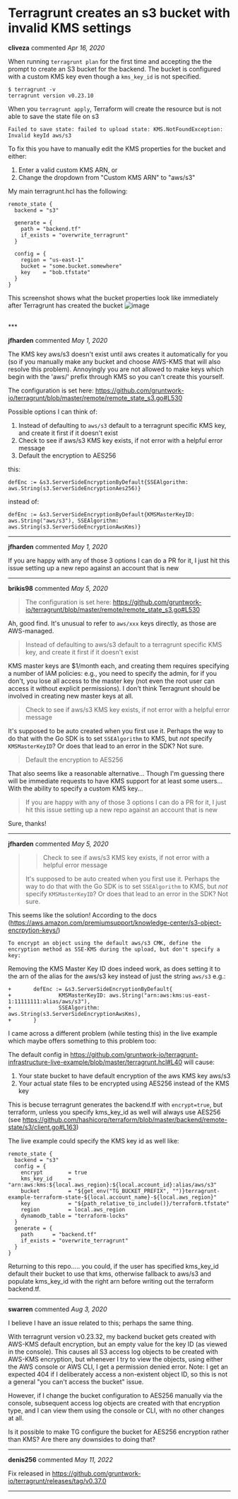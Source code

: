 # Terragrunt creates an s3 bucket with invalid KMS settings

**cliveza** commented *Apr 16, 2020*

When running `terragrunt plan` for the first time and accepting the the prompt to create an S3 bucket for the backend. The bucket is configured with a custom KMS key even though a `kms_key_id` is not specified.

```
$ terragrunt -v
terragrunt version v0.23.10
```

When you `terragrunt apply`, Terraform will create the resource but is not able to save the state file on s3

```
Failed to save state: failed to upload state: KMS.NotFoundException: Invalid keyId aws/s3
```

To fix this you have to manually edit the KMS properties for the bucket and either:

1.  Enter a valid custom KMS ARN, or
2. Change the dropdown from "Custom KMS ARN" to "aws/s3"

My main terragrunt.hcl has the following:

```
remote_state {
  backend = "s3"

  generate = {
    path = "backend.tf"
    if_exists = "overwrite_terragrunt"
  }

  config = {
    region = "us-east-1"
    bucket = "some.bucket.somewhere"
    key    = "bob.tfstate"
  }
}
```

This screenshot shows what the bucket properties look like immediately after Terragrunt has created the bucket 
![image](https://user-images.githubusercontent.com/1900666/79488785-44b3dd80-7fe8-11ea-8de8-b7531c74e8b9.png)




<br />
***


**jfharden** commented *May 1, 2020*

The KMS key aws/s3 doesn't exist until aws creates it automatically for you (so if you manually make any bucket and choose AWS-KMS that will also resolve this problem). Annoyingly you are not allowed to make keys which begin with the 'aws/' prefix through KMS so you can't create this yourself.

The configuration is set here: https://github.com/gruntwork-io/terragrunt/blob/master/remote/remote_state_s3.go#L530

Possible options I can think of:
1. Instead of defaulting to `aws/s3` default to a terragrunt specific KMS key, and create it first if it doesn't exist
2. Check to see if aws/s3 KMS key exists, if not error with a helpful error message
3. Default the encryption to AES256

this: 
```
defEnc := &s3.ServerSideEncryptionByDefault{SSEAlgorithm: aws.String(s3.ServerSideEncryptionAes256)}
```

instead of:
```
defEnc := &s3.ServerSideEncryptionByDefault{KMSMasterKeyID: aws.String("aws/s3"), SSEAlgorithm: aws.String(s3.ServerSideEncryptionAwsKms)}
```
***

**jfharden** commented *May 1, 2020*

If you are happy with any of those 3 options I can do a PR for it, I just hit this issue setting up a new repo against an account that is new
***

**brikis98** commented *May 5, 2020*

> The configuration is set here: https://github.com/gruntwork-io/terragrunt/blob/master/remote/remote_state_s3.go#L530

Ah, good find. It's unusual to refer to `aws/xxx` keys directly, as those are AWS-managed.

> Instead of defaulting to aws/s3 default to a terragrunt specific KMS key, and create it first if it doesn't exist

KMS master keys are $1/month each, and creating them requires specifying a number of IAM policies: e.g., you need to specify the admin, for if you don't, you lose all access to the master key (not even the root user can access it without explicit permissions). I don't think Terragrunt should be involved in creating new master keys at all.

> Check to see if aws/s3 KMS key exists, if not error with a helpful error message

It's supposed to be auto created when you first use it. Perhaps the way to do that with the Go SDK is to set `SSEAlgorithm` to KMS, but _not_ specify `KMSMasterKeyID`? Or does that lead to an error in the SDK? Not sure.

> Default the encryption to AES256

That also seems like a reasonable alternative... Though I'm guessing there will be immediate requests to have KMS support for at least some users... With the ability to specify a custom KMS key... 

> If you are happy with any of those 3 options I can do a PR for it, I just hit this issue setting up a new repo against an account that is new

Sure, thanks!
***

**jfharden** commented *May 5, 2020*

> > Check to see if aws/s3 KMS key exists, if not error with a helpful error message
> 
> It's supposed to be auto created when you first use it. Perhaps the way to do that with the Go SDK is to set `SSEAlgorithm` to KMS, but _not_ specify `KMSMasterKeyID`? Or does that lead to an error in the SDK? Not sure.

This seems like the solution! According to the docs (https://aws.amazon.com/premiumsupport/knowledge-center/s3-object-encrpytion-keys/)

```To encrypt an object using the default aws/s3 CMK, define the encryption method as SSE-KMS during the upload, but don't specify a key:```

Removing the KMS Master Key ID does indeed work, as does setting it to the arn of the alias for the aws/s3 key instead of just the string `aws/s3` e.g.:

```
+       defEnc := &s3.ServerSideEncryptionByDefault{
+               KMSMasterKeyID: aws.String("arn:aws:kms:us-east-1:11111111:alias/aws/s3"),
+               SSEAlgorithm:   aws.String(s3.ServerSideEncryptionAwsKms),
+       }
```

I came across a different problem (while testing this) in the live example which maybe offers something to this problem too:

The default config in https://github.com/gruntwork-io/terragrunt-infrastructure-live-example/blob/master/terragrunt.hcl#L40 will cause:

1. Your state bucket to have default encryption of the aws KMS key aws/s3
2. Your actual state files to be encrypted using AES256 instead of the KMS key

This is becuse terragrunt generates the backend.tf with `encrypt=true`, but terraform, unless you specify kms_key_id as well will always use AES256 (see https://github.com/hashicorp/terraform/blob/master/backend/remote-state/s3/client.go#L163)

The live example could specify the KMS key id as well like:

```
remote_state {
  backend = "s3"
  config = {
    encrypt        = true
    kms_key_id     = "arn:aws:kms:${local.aws_region}:${local.account_id}:alias/aws/s3"
    bucket         = "${get_env("TG_BUCKET_PREFIX", "")}terragrunt-example-terraform-state-${local.account_name}-${local.aws_region}"
    key            = "${path_relative_to_include()}/terraform.tfstate"
    region         = local.aws_region
    dynamodb_table = "terraform-locks"
  }
  generate = {
    path      = "backend.tf"
    if_exists = "overwrite_terragrunt"
  }
}
```

Returning to this repo..... you could, if the user has specified kms_key_id default their bucket to use that kms, otherwise fallback to aws/s3 and populate kms_key_id with the right arn before writing out the terraform backend.tf.
***

**swarren** commented *Aug 3, 2020*

I believe I have an issue related to this; perhaps the same thing.

With terragrunt version v0.23.32, my backend bucket gets created with AWS-KMS default encryption, but an empty value for the key ID (as viewed in the console). This causes all S3 access log objects to be created with AWS-KMS encryption, but whenever I try to view the objects, using either the AWS console or AWS CLI, I get a permission denied error. Note: I get an expected 404 if I deliberately access a non-existent object ID, so this is not a general "you can't access the bucket" issue.

However, if I change the bucket configuration to AES256 manually via the console, subsequent access log objects are created with that encryption type, and I can view them using the console or CLI, with no other changes at all.

Is it possible to make TG configure the bucket for AES256 encryption rather than KMS? Are there any downsides to doing that?
***

**denis256** commented *May 11, 2022*

Fix released in https://github.com/gruntwork-io/terragrunt/releases/tag/v0.37.0
***


